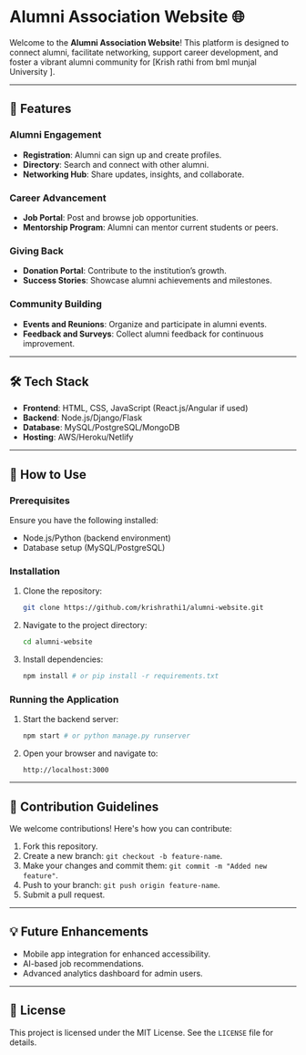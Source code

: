 

# Alumni Association Website 🌐  

Welcome to the **Alumni Association Website**! This platform is designed to connect alumni, facilitate networking, support career development, and foster a vibrant alumni community for [Krish rathi from bml munjal University ].

---

## 🚀 Features 

### Alumni Engagement  
- **Registration**: Alumni can sign up and create profiles.  
- **Directory**: Search and connect with other alumni.  
- **Networking Hub**: Share updates, insights, and collaborate.  

### Career Advancement  
- **Job Portal**: Post and browse job opportunities. 
- **Mentorship Program**: Alumni can mentor current students or peers.  

### Giving Back  
- **Donation Portal**: Contribute to the institution’s growth.  
- **Success Stories**: Showcase alumni achievements and milestones.  

### Community Building  
- **Events and Reunions**: Organize and participate in alumni events.  
- **Feedback and Surveys**: Collect alumni feedback for continuous improvement.  

---

## 🛠️ Tech Stack  

- **Frontend**: HTML, CSS, JavaScript (React.js/Angular if used)  
- **Backend**: Node.js/Django/Flask  
- **Database**: MySQL/PostgreSQL/MongoDB  
- **Hosting**: AWS/Heroku/Netlify  

---

## 📖 How to Use  

### Prerequisites  
Ensure you have the following installed:  
- Node.js/Python (backend environment)  
- Database setup (MySQL/PostgreSQL)  

### Installation  
1. Clone the repository:  
   ```bash  
   git clone https://github.com/krishrathi1/alumni-website.git  
   ```  
2. Navigate to the project directory:  
   ```bash  
   cd alumni-website  
   ```  
3. Install dependencies:  
   ```bash  
   npm install # or pip install -r requirements.txt  
   ```  

### Running the Application  
1. Start the backend server:  
   ```bash  
   npm start # or python manage.py runserver  
   ```  
2. Open your browser and navigate to:  
   ```  
   http://localhost:3000  
   ```  

---

## 📝 Contribution Guidelines  

We welcome contributions! Here's how you can contribute:  
1. Fork this repository.  
2. Create a new branch: `git checkout -b feature-name`.  
3. Make your changes and commit them: `git commit -m "Added new feature"`.  
4. Push to your branch: `git push origin feature-name`.  
5. Submit a pull request.  

---

## 💡 Future Enhancements  

- Mobile app integration for enhanced accessibility.  
- AI-based job recommendations.  
- Advanced analytics dashboard for admin users.  

---

## 📄 License  

This project is licensed under the MIT License. See the `LICENSE` file for details.  

